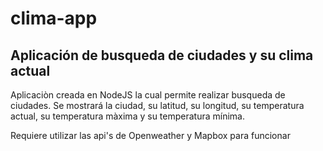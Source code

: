 # clima-app
## Aplicación de busqueda de ciudades y su clima actual

Aplicaciòn creada en NodeJS la cual permite realizar busqueda de ciudades. Se mostrará la ciudad, su latitud, su longitud, su temperatura actual, su temperatura màxima y su temperatura mínima.

Requiere utilizar las api's de Openweather y Mapbox para funcionar

